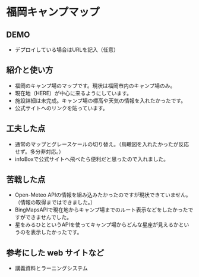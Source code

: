 # 福岡キャンプマップ

## DEMO

  - デプロイしている場合はURLを記入（任意）

## 紹介と使い方

  - 福岡のキャンプ場のマップです。現状は福岡市内のキャンプ場のみ。
  - 現在地（HERE）が中心に来るようにしています。
  - 施設詳細は未完成。キャンプ場の標高や天気の情報を入れたかったです。
  - 公式サイトへのリンクを貼っています。

## 工夫した点

  - 通常のマップとグレースケールの切り替え。（鳥瞰図を入れたかったが反応せず。多分非対応。）
  - infoBoxで公式サイトへ飛べたら便利だと思ったので入れました。

## 苦戦した点

  - Open-Meteo APIの情報を組み込みたかったのですが現状できていません。（情報の取得まではできました。）
  - BingMapsAPIで現在地からキャンプ場までのルート表示などをしたかったですができませんでした。
  - 星をみるひとというAPIを使ってキャンプ場からどんな星座が見えるかというのを表示したかったです。

## 参考にした web サイトなど

  - 講義資料とラーニングシステム